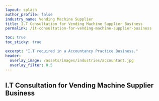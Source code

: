 ```yaml
---
layout: splash 
author_profile: false 
industry_name: Vending Machine Supplier
title: I.T Consultation for Vending Machine Supplier Business
permalink: /it-consultation-for-vending-machine-supplier-business

toc: true
toc_sticky: true

excerpt: "I.T required in a Accountancy Practice Business."
header:
  overlay_image: /assets/images/industries/accountant.jpg
  overlay_filter: 0.5 
---
```


## I.T Consultation for Vending Machine Supplier Business